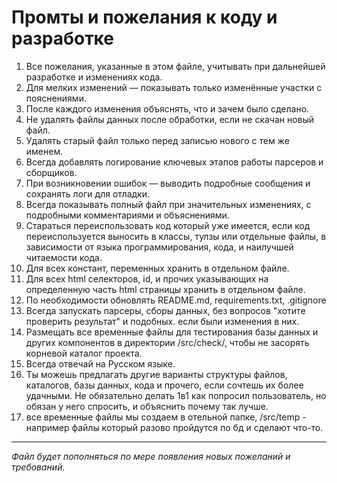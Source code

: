 # Промты и пожелания к коду и разработке

1. Все пожелания, указанные в этом файле, учитывать при дальнейшей разработке и изменениях кода.
2. Для мелких изменений — показывать только изменённые участки с пояснениями.
3. После каждого изменения объяснять, что и зачем было сделано.
4. Не удалять файлы данных после обработки, если не скачан новый файл.
5. Удалять старый файл только перед записью нового с тем же именем.
6. Всегда добавлять логирование ключевых этапов работы парсеров и сборщиков.
7. При возникновении ошибок — выводить подробные сообщения и сохранять логи для отладки.
8. Всегда показывать полный файл при значительных изменениях, с подробными комментариями и объяснениями.
9. Стараться переиспользовать код который уже имеется, если код переиспользуется выносить в классы, тулзы или отдельные файлы, в зависимости от языка программирования, кода, и наилучшей читаемости кода.
10. Для всех констант, переменных хранить в отдельном файле.
11. Для всех html селекторов, id, и прочих указывающих на определенную часть html страницы хранить в отдельном файле.
12. По необходимости обновлять README.md, requirements.txt, .gitignore
13. Всегда запускать парсеры, сборы данных, без вопросов "хотите проверить результат" и подобных. если были изменения в них.
14. Размещать все временные файлы для тестирования базы данных и других компонентов в директории /src/check/, чтобы не засорять корневой каталог проекта.
15. Всегда отвечай на Русском языке.
16. Ты можешь предлагать другие варианты структуры файлов, каталогов, базы данных, кода и прочего, если сочтешь их более удачными. Не обязательно делать 1в1 как попросил пользователь, но обязан у него спросить, и объяснить почему так лучше.
17. все временные файлы мы создаем в отельной папке, /src/temp - например файлы который разово пройдутся по бд и сделают что-то.
---

_Файл будет пополняться по мере появления новых пожеланий и требований._
